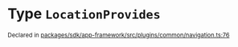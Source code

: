# Type `LocationProvides`
<sub>Declared in [packages/sdk/app-framework/src/plugins/common/navigation.ts:76](https://github.com/dxos/dxos/blob/ef925c9c7/packages/sdk/app-framework/src/plugins/common/navigation.ts#L76)</sub>






